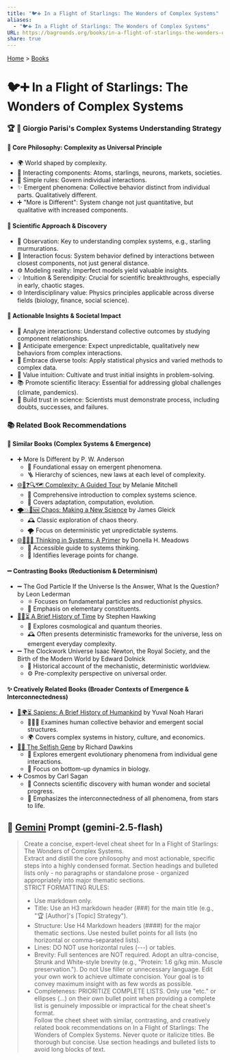 ```yaml
---
title: "🐦➕ In a Flight of Starlings: The Wonders of Complex Systems"
aliases:
  - "🐦➕ In a Flight of Starlings: The Wonders of Complex Systems"
URL: https://bagrounds.org/books/in-a-flight-of-starlings-the-wonders-of-complex-systems
share: true
---
```

[Home](../index.md) > [Books](./index.md)  
# 🐦➕ In a Flight of Starlings: The Wonders of Complex Systems  
  
### 🏆 🎉 Giorgio Parisi's Complex Systems Understanding Strategy  
  
#### 🧠 Core Philosophy: Complexity as Universal Principle  
* 🌍 World shaped by complexity.  
* 🤝 Interacting components: Atoms, starlings, neurons, markets, societies.  
* 📏 Simple rules: Govern individual interactions.  
* ✨ Emergent phenomena: Collective behavior distinct from individual parts. Qualitatively different.  
* ➕ "More is Different": System change not just quantitative, but qualitative with increased components.  
  
#### 🔬 Scientific Approach & Discovery  
* 👀 Observation: Key to understanding complex systems, e.g., starling murmurations.  
* 🔗 Interaction focus: System behavior defined by interactions between closest components, not just general distance.  
* ⚙️ Modeling reality: Imperfect models yield valuable insights.  
* 💡 Intuition & Serendipity: Crucial for scientific breakthroughs, especially in early, chaotic stages.  
* 🌐 Interdisciplinary value: Physics principles applicable across diverse fields (biology, finance, social science).  
  
#### 🚀 Actionable Insights & Societal Impact  
* 🔎 Analyze interactions: Understand collective outcomes by studying component relationships.  
* 🔮 Anticipate emergence: Expect unpredictable, qualitatively new behaviors from complex interactions.  
* 🧰 Embrace diverse tools: Apply statistical physics and varied methods to complex data.  
* 🧠 Value intuition: Cultivate and trust initial insights in problem-solving.  
* 📚 Promote scientific literacy: Essential for addressing global challenges (climate, pandemics).  
* 🤝 Build trust in science: Scientists must demonstrate process, including doubts, successes, and failures.  
  
### 📚 Related Book Recommendations  
  
#### 📑 Similar Books (Complex Systems & Emergence)  
* ➕ More Is Different by P. W. Anderson  
    * 📜 Foundational essay on emergent phenomena.  
    * 🪜 Hierarchy of sciences, new laws at each level of complexity.  
* [🌐🧭❓🔍🗺️ Complexity: A Guided Tour](./complexity.md) by Melanie Mitchell  
    * 📖 Comprehensive introduction to complex systems science.  
    * 🔄 Covers adaptation, computation, evolution.  
* [🌪️💥🦋🆕 Chaos: Making a New Science](./chaos.md) by James Gleick  
    * 🕰️ Classic exploration of chaos theory.  
    * 🌪️ Focus on deterministic yet unpredictable systems.  
* [🌐🔗🧠📖 Thinking in Systems: A Primer](./thinking-in-systems.md) by Donella H. Meadows  
    * 🧭 Accessible guide to systems thinking.  
    * 🔑 Identifies leverage points for change.  
  
#### ➖ Contrasting Books (Reductionism & Determinism)  
* ➖ The God Particle If the Universe Is the Answer, What Is the Question? by Leon Lederman  
    * ⚛️ Focuses on fundamental particles and reductionist physics.  
    * 🧱 Emphasis on elementary constituents.  
* [🤏📜⏳ A Brief History of Time](./a-brief-history-of-time.md) by Stephen Hawking  
    * 🌌 Explores cosmological and quantum theories.  
    * 🕰️ Often presents deterministic frameworks for the universe, less on emergent everyday complexity.  
* ➖ The Clockwork Universe Isaac Newton, the Royal Society, and the Birth of the Modern World by Edward Dolnick  
    * 📜 Historical account of the mechanistic, deterministic worldview.  
    * ⚙️ Pre-complexity perspective on universal order.  
  
#### ✨ Creatively Related Books (Broader Contexts of Emergence & Interconnectedness)  
* [📜🌍⏳ Sapiens: A Brief History of Humankind](./sapiens-a-brief-history-of-humankind.md) by Yuval Noah Harari  
    * 🧑‍🤝‍🧑 Examines human collective behavior and emergent social structures.  
    * 🌍 Covers complex systems in history, culture, and economics.  
* [👤🧬 The Selfish Gene](./the-selfish-gene.md) by Richard Dawkins  
    * 🧬 Explores emergent evolutionary phenomena from individual gene interactions.  
    * 🌱 Focus on bottom-up dynamics in biology.  
* ➕ Cosmos by Carl Sagan  
    * 🌠 Connects scientific discovery with human wonder and societal progress.  
    * 🔗 Emphasizes the interconnectedness of all phenomena, from stars to life.  
  
## 💬 [Gemini](https://gemini.google.com) Prompt (gemini-2.5-flash)  
> Create a concise, expert-level cheat sheet for In a Flight of Starlings: The Wonders of Complex Systems.  
Extract and distill the core philosophy and most actionable, specific steps into a highly condensed format. Section headings and bulleted lists only - no paragraphs or standalone prose - organized appropriately into major thematic sections.  
> STRICT FORMATTING RULES:  
> - Use markdown only.  
> - Title: Use an H3 markdown header (###) for the main title (e.g., "🏆 [Author]'s [Topic] Strategy").  
> - Structure: Use H4 Markdown headers (####) for the major thematic sections. Use nested bullet points for all lists (no horizontal or comma-separated lists).  
> - Lines: DO NOT use horizontal rules (---) or tables.  
> - Brevity: Full sentences are NOT required. Adopt an ultra-concise, Strunk and White-style brevity (e.g., "Protein: 1.6 g/kg min. Muscle preservation."). Do not Use filler or unnecessary language. Edit your own work to achieve ultimate concision. Your goal is to convey maximum insight with as few words as possible.  
> - Completeness: PRIORITIZE COMPLETE LISTS. Only use "etc." or ellipses (...) on their own bullet point when providing a complete list is genuinely impossible or impractical for the cheat sheet's format.  
> Follow the cheet sheet with similar, contrasting, and creatively related book recommendations on In a Flight of Starlings: The Wonders of Complex Systems. Never quote or italicize titles. Be thorough but concise. Use section headings and bulleted lists to avoid long blocks of text.